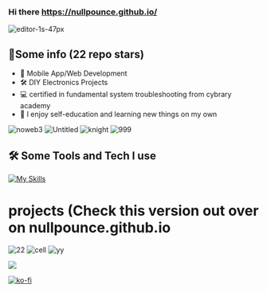 ### Hi there https://nullpounce.github.io/





![editor-1s-47px](https://user-images.githubusercontent.com/28081004/216797705-9294a8ce-5dad-4d90-90b9-61aad14347fb.gif)


## 👾Some info (22 repo stars)

- 📱 Mobile App/Web Development
- 🛠 DIY Electronics Projects
- 💻 certified in fundamental system troubleshooting from cybrary academy
- 🤖 I enjoy self-education and learning new things on my own


![noweb3](https://user-images.githubusercontent.com/28081004/220236913-b7274ba8-73ee-47a4-8b6b-ff3a2cacd6b0.gif)
![Untitled](https://user-images.githubusercontent.com/28081004/220236935-af552656-bed6-4ae4-840c-7bda26048e7e.png)
![knight](https://user-images.githubusercontent.com/28081004/220236961-a8ee4613-fbf0-4cdc-a933-193d46dac6c7.png)
![999](https://user-images.githubusercontent.com/28081004/220236946-4257078d-ba6c-4c8c-99f4-38fbbd256c1a.png)


## ️🛠️ Some Tools and Tech I use

[![My Skills](https://skillicons.dev/icons?i=bash,docker,raspberrypi,unity,gradle,java,powershell,vscode,androidstudio&perline=7)](https://skillicons.dev)


# projects (Check this version out over on nullpounce.github.io
![22](https://user-images.githubusercontent.com/28081004/220236130-7c561fb8-7176-4251-8160-5b3c5e11c220.png)
![cell](https://user-images.githubusercontent.com/28081004/220236470-32d40093-26ee-4216-a256-17fa5b097a95.png)
![yy](https://user-images.githubusercontent.com/28081004/220236489-94fcc00d-60b7-44e4-9432-f95e332bf49c.png)


<a href="https://www.buymeacoffee.com/NullPounce"><img src="https://img.buymeacoffee.com/button-api/?text=Buy me a coffee <3&emoji=&slug=NullPounce&button_colour=BD5FFF&font_colour=ffffff&font_family=Comic&outline_colour=000000&coffee_colour=FFDD00" /></a>

[![ko-fi](https://ko-fi.com/img/githubbutton_sm.svg)](https://ko-fi.com/X8X6I1K9I)
